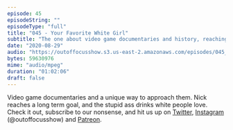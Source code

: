 ```yaml
---
episode: 45
episodeString: ""
episodeType: "full"
title: "045 - Your Favorite White Girl"
subtitle: "The one about video game documentaries and history, reaching goals, white people drinks." 
date: "2020-08-29"
audio: "https://outoffocusshow.s3.us-east-2.amazonaws.com/episodes/045_Your-Favorite-White-Girl.mp3"
bytes: 59630976
mime: "audio/mpeg"
duration: "01:02:06"
draft: false
---
```


Video game documentaries and a unique way to approach them. Nick reaches a long term goal, and the stupid ass drinks white people love. 
Check it out, subscribe to our nonsense, and hit us up on [Twitter][twit], [Instagram][insta] (\@outoffocusshow) and [Patreon][patreon].

[twit]: https://twitter.com/outoffocusshow
[insta]: https://instagram.com/outoffocusshow
[patreon]: https://www.patreon.com/outoffocusshow
